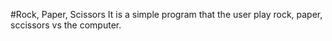 #Rock, Paper, Scissors
It is a simple program that the user play rock, paper, sccissors vs the computer.